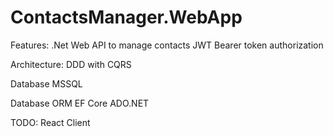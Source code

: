 # ContactsManager.WebApp

Features:
.Net Web API to manage contacts
JWT Bearer token authorization

Architecture:
DDD with CQRS 

Database
MSSQL

Database ORM
EF Core
ADO.NET

TODO:
React Client 
